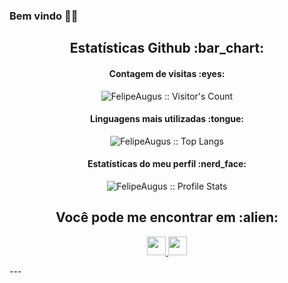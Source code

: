 ### Bem vindo 👋😄
<!-- 
TECNOLOGIAS  
<h2 align="center">My stack :man_technologist:</h2>

<p align="center">Tools that I use on a daily basis, or that I've used or worked (either much or a bit) with on the past</p>
<p align="center">
  <a href="https://stackshare.io/anhello/my-personal-stack">
    <img src="http://img.shields.io/badge/tech-stack-0690fa.svg?style=flat" alt="AnhellO :: StackShare" />
  </a>
</p>
-->

<!-- GITUB -->
<h2 align="center">Estatísticas Github :bar_chart:</h2>

<h4 align="center">Contagem de visitas :eyes:</h4>

<p align="center"><img src="https://profile-counter.glitch.me/%7BFelipeAugus%7D/count.svg" alt="FelipeAugus :: Visitor's Count" /></p>

<h4 align="center">Linguagens mais utilizadas :tongue:</h4>

<p align="center"><img src="https://github-readme-stats.vercel.app/api/top-langs/?username=FelipeAugus&langs_count=10&theme=algolia&layout=compact" alt="FelipeAugus :: Top Langs" /></p>

<h4 align="center">Estatísticas do meu perfil :nerd_face:</h4>

<p align="center"><img src="https://github-readme-stats.vercel.app/api?username=FelipeAugus&show_icons=true&theme=algolia" alt="FelipeAugus :: Profile Stats" /></p>

<!-- REDES SOCIAIS --> 
<h2 align="center">Você pode me encontrar em :alien:</h2>

<p align="center">
  <a href="https://www.linkedin.com/in/felipe-augusto-souza-aa76831b1/">
    <img src="https://img.shields.io/badge/%20-LinkedIn-blue" height="30">
  </a>
  <a href="https://www.instagram.com/a_felip3/">
    <img src="https://img.shields.io/badge/%20-Instagram-orange" height="30">
  </a>
</p>
---

